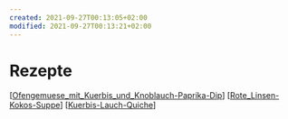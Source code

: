 ```yaml
---
created: 2021-09-27T00:13:05+02:00
modified: 2021-09-27T00:13:21+02:00
---
```


# Rezepte

[[Ofengemuese_mit_Kuerbis_und_Knoblauch-Paprika-Dip]]
[[Rote_Linsen-Kokos-Suppe]]
[[Kuerbis-Lauch-Quiche]]

[//begin]: # "Autogenerated link references for markdown compatibility"
[Ofengemuese_mit_Kuerbis_und_Knoblauch-Paprika-Dip]: Ofengemuese_mit_Kuerbis_und_Knoblauch-Paprika-Dip "Ofengemüse mit Kürbis und Knoblauch-Paprika-Dip"
[Rote_Linsen-Kokos-Suppe]: Rote_Linsen-Kokos-Suppe "Rote Linsen-Kokos-Suppe"
[Kuerbis-Lauch-Quiche]: Kuerbis-Lauch-Quiche "Kürbis-Lauch-Quiche"
[//end]: # "Autogenerated link references"